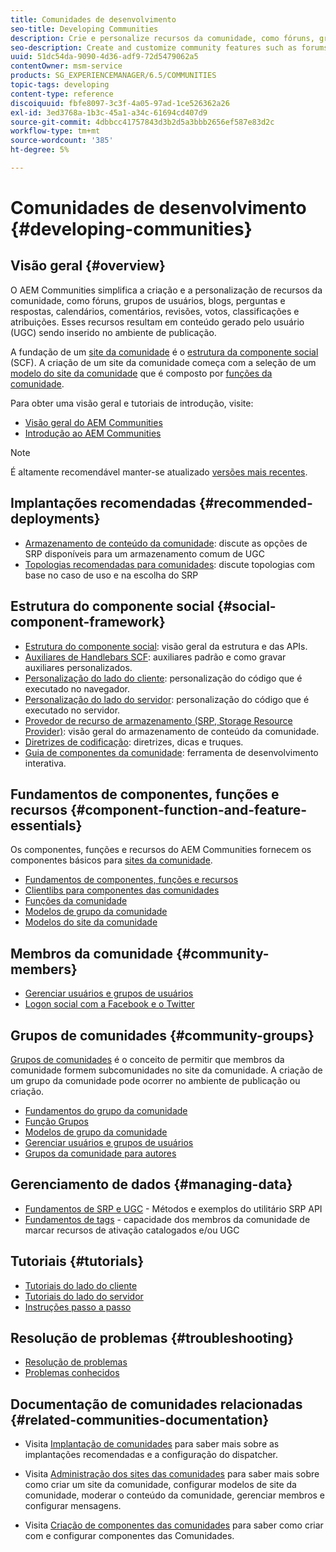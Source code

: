 ```yaml
---
title: Comunidades de desenvolvimento
seo-title: Developing Communities
description: Crie e personalize recursos da comunidade, como fóruns, grupos de usuários e muito mais
seo-description: Create and customize community features such as forums, user groups, and more
uuid: 51dc54da-9090-4d36-adf9-72d5479062a5
contentOwner: msm-service
products: SG_EXPERIENCEMANAGER/6.5/COMMUNITIES
topic-tags: developing
content-type: reference
discoiquuid: fbfe8097-3c3f-4a05-97ad-1ce526362a26
exl-id: 3ed3768a-1b3c-45a1-a34c-61694cd407d9
source-git-commit: 4dbbcc41757843d3b2d5a3bbb2656ef587e83d2c
workflow-type: tm+mt
source-wordcount: '385'
ht-degree: 5%

---
```


# Comunidades de desenvolvimento  {#developing-communities}

## Visão geral {#overview}

O AEM Communities simplifica a criação e a personalização de recursos da comunidade, como fóruns, grupos de usuários, blogs, perguntas e respostas, calendários, comentários, revisões, votos, classificações e atribuições. Esses recursos resultam em conteúdo gerado pelo usuário (UGC) sendo inserido no ambiente de publicação.

A fundação de um [site da comunidade](overview.md#communitiessites) é o [estrutura da componente social](scf.md) (SCF). A criação de um site da comunidade começa com a seleção de um [modelo do site da comunidade](sites-console.md) que é composto por [funções da comunidade](functions.md).

Para obter uma visão geral e tutoriais de introdução, visite:

* [Visão geral do AEM Communities](overview.md)
* [Introdução ao AEM Communities](getting-started.md)

>[!NOTE]
> 
>É altamente recomendável manter-se atualizado [versões mais recentes](deploy-communities.md#latest-releases).

## Implantações recomendadas {#recommended-deployments}

* [Armazenamento de conteúdo da comunidade](working-with-srp.md): discute as opções de SRP disponíveis para um armazenamento comum de UGC
* [Topologias recomendadas para comunidades](topologies.md): discute topologias com base no caso de uso e na escolha do SRP

## Estrutura do componente social {#social-component-framework}

* [Estrutura do componente social](scf.md): visão geral da estrutura e das APIs.
* [Auxiliares de Handlebars SCF](handlebars-helpers.md): auxiliares padrão e como gravar auxiliares personalizados.
* [Personalização do lado do cliente](client-customize.md): personalização do código que é executado no navegador.
* [Personalização do lado do servidor](server-customize.md): personalização do código que é executado no servidor.
* [Provedor de recurso de armazenamento (SRP, Storage Resource Provider)](srp.md): visão geral do armazenamento de conteúdo da comunidade.
* [Diretrizes de codificação](code-guide.md): diretrizes, dicas e truques.
* [Guia de componentes da comunidade](components-guide.md): ferramenta de desenvolvimento interativa.

## Fundamentos de componentes, funções e recursos {#component-function-and-feature-essentials}

Os componentes, funções e recursos do AEM Communities fornecem os componentes básicos para [sites da comunidade](sites-console.md).

* [Fundamentos de componentes, funções e recursos](essentials.md)
* [Clientlibs para componentes das comunidades](clientlibs.md)
* [Funções da comunidade](functions.md)
* [Modelos de grupo da comunidade](tools-groups.md)
* [Modelos do site da comunidade](sites.md)

## Membros da comunidade {#community-members}

* [Gerenciar usuários e grupos de usuários](users.md)
* [Logon social com a Facebook e o Twitter](social-login.md)

## Grupos de comunidades {#community-groups}

[Grupos de comunidades](overview.md#communitygroups) é o conceito de permitir que membros da comunidade formem subcomunidades no site da comunidade. A criação de um grupo da comunidade pode ocorrer no ambiente de publicação ou criação.

* [Fundamentos do grupo da comunidade](essentials-groups.md)
* [Função Grupos](functions.md#groups-function)
* [Modelos de grupo da comunidade](tools-groups.md)
* [Gerenciar usuários e grupos de usuários](users.md)
* [Grupos da comunidade para autores](creating-groups.md)

## Gerenciamento de dados {#managing-data}

* [Fundamentos de SRP e UGC](srp-and-ugc.md) - Métodos e exemplos do utilitário SRP API
* [Fundamentos de tags](tag.md) - capacidade dos membros da comunidade de marcar recursos de ativação catalogados e/ou UGC

## Tutoriais {#tutorials}

* [Tutoriais do lado do cliente](tutorials.md#client-side-customization)
* [Tutoriais do lado do servidor](tutorials.md#server-side-customization)
* [Instruções passo a passo](tutorials.md#how-to-instructions)

## Resolução de problemas {#troubleshooting}

* [Resolução de problemas](troubleshooting.md)
* [Problemas conhecidos](/help/release-notes/release-notes.md)

## Documentação de comunidades relacionadas {#related-communities-documentation}

* Visita [Implantação de comunidades](deploy-communities.md) para saber mais sobre as implantações recomendadas e a configuração do dispatcher.

* Visita [Administração dos sites das comunidades](administer-landing.md) para saber mais sobre como criar um site da comunidade, configurar modelos de site da comunidade, moderar o conteúdo da comunidade, gerenciar membros e configurar mensagens.

* Visita [Criação de componentes das comunidades](author-communities.md) para saber como criar com e configurar componentes das Comunidades.
